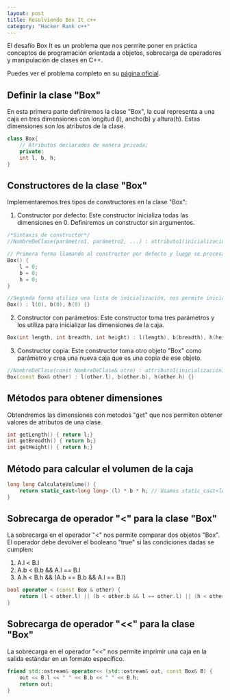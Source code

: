 ```yaml
---
layout: post
title: Resolviendo Box It c++
category: "Hacker Rank c++"
---
```

El desafío Box It es un problema que nos permite poner en práctica conceptos de programación orientada a objetos, sobrecarga de operadores y manipulación de clases en C++.

Puedes ver el problema completo en su [página oficial](https://www.hackerrank.com/challenges/box-it/problem).

## Definir la clase "Box"

En esta primera parte definiremos la clase "Box", la cual representa a una caja en tres dimensiones con longitud (l), ancho(b) y altura(h). Estas dimensiones son los atributos de la clase.

```cpp
class Box{
	// Atributos declarados de manera privada;
	private:
	int l, b, h;
}

```

## Constructores de la clase "Box"
Implementaremos tres tipos de constructores en la clase "Box":

1. Constructor por defecto: Este constructor inicializa todas las dimensiones en 0. Definiremos un constructor sin argumentos.

```cpp
/*Sintaxis de constructor*/
//NombreDeClase(parámetro1, parámetro2, ...) : attributo1(inicialización1), atributo2(inicialización2), ... {código de constructor}

// Primera forma llamando al constructor por defecto y luego se procesan las asignaciones
Box() {
	l = 0;
	b = 0;
	h = 0;
}

//Segunda forma utiliza una lista de inicialización, nos permite inicializar los atributos directamente en la fase de construcción del objeto
Box() : l(0), b(0), h(0) {}

```

2. Constructor con parámetros: Este constructor toma tres parámetros y los utiliza para inicializar las dimensiones de la caja.

```cpp
Box(int length, int breadth, int height) : l(length), b(breadth), h(height) {}
```

3. Constructor copia: Este constructor toma otro objeto "Box" como parámetro y crea una nueva caja que es una copia de ese objeto.

```cpp
//NombreDeClase(const NombreDeClase& otro) : attributo1(inicialización1), atributo2(inicialización2), ... {código de constructor}
Box(const Box& other) : l(other.l), b(other.b), h(other.h) {}
```
## Métodos para obtener dimensiones
Obtendremos las dimensiones con metodos "get" que nos permiten obtener valores de atributos de una clase.

```cpp
int getLength() { return l;}
int getBreadth() { return b;}
int getHeight() { return h;}
```

## Método para calcular el volumen de la caja

```cpp
long long CalculateVolume() {
	return static_cast<long long> (l) * b * h; // Usamos static_cast<long long> para convertir el tipo de dato de "l"(int) a long long, esto permite que este tipo de dato pueda manejar números grandes sin desbordamiento.
}
```

## Sobrecarga de operador "<" para la clase "Box"

La sobrecarga en el operador "<" nos permite comparar dos objetos "Box". El operador debe devolver el booleano "true" si las condiciones dadas se cumplen:
1. A.l < B.l
2. A.b < B.b && A.l == B.l
3. A.h < B.h && (A.b == B.b && A.l == B.l)

```cpp
bool operator < (const Box & other) {
  	return (l < other.l) || (b < other.b && l == other.l) || (h < other.h && (b == other.b && l == other.l));
}
```


## Sobrecarga de operador "<<" para la clase "Box"

La sobrecarga en el operador "<<" nos permite imprimir una caja en la salida estándar en un formato específico.

```cpp
friend std::ostream& operator<< (std::ostream& out, const Box& B) {
	out << B.l << " " << B.b << " " << B.h;
	return out;
}
```
